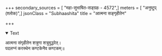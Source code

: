+++
secondary_sources = [ "महा-सुभाषित-सङ्ग्रहः - 4572",]
meters = [ "अनुष्टुप् (श्लोक)",]
jsonClass = "Subhaashita"
title = "आत्मना सङ्गृहीतेन"

+++

<details open><summary>Text</summary>

आत्मना संगृहीतेन शत्रुणा शत्रुमुद्धरेत्।  
पदलग्नं करस्थेन कण्टकेनैव कण्टकम्॥
</details>
